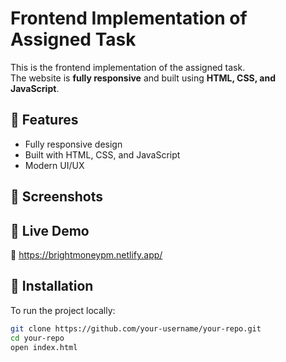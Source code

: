 # Frontend Implementation of Assigned Task  

This is the frontend implementation of the assigned task.  
The website is **fully responsive** and built using **HTML, CSS, and JavaScript**.  

## 🌟 Features  
- Fully responsive design  
- Built with HTML, CSS, and JavaScript  
- Modern UI/UX  

## 📸 Screenshots  



## 🚀 Live Demo  
🔗 https://brightmoneypm.netlify.app/

## 📂 Installation  
To run the project locally:  
```sh
git clone https://github.com/your-username/your-repo.git  
cd your-repo  
open index.html  
